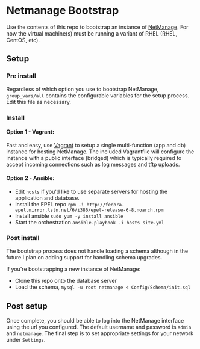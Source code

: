 # Netmanage Bootstrap

Use the contents of this repo to bootstrap an instance of [NetManage](https://github.com/JCotton1123/netmanage). For now the virtual machine(s) must be running a variant of RHEL (RHEL, CentOS, etc).

## Setup

### Pre install

Regardless of which option you use to bootstrap NetManage, `group_vars/all` contains the configurable variables for the setup process. Edit this file as necessary.

### Install

#### Option 1 - Vagrant:

Fast and easy, use [Vagrant](https://www.vagrantup.com/) to setup a single multi-function (app and db) instance for hosting NetManage. The included Vagrantfile will configure the instance with a public interface (bridged) which is typically required to accept incoming connections such as log messages and tftp uploads. 

#### Option 2 - Ansible:

* Edit `hosts` if you'd like to use separate servers for hosting the application and database.
* Install the EPEL repo `rpm -i http://fedora-epel.mirror.lstn.net/6/i386/epel-release-6-8.noarch.rpm`
* Install ansible `sudo yum -y install ansible`
* Start the orchestration `ansible-playbook -i hosts site.yml`

### Post install

The bootstrap process does not handle loading a schema although in the future I plan on adding support for handling schema upgrades.

If you're bootstrapping a new instance of NetManage:

* Clone this repo onto the database server
* Load the schema, `mysql -u root netmanage < Config/Schema/init.sql`

## Post setup

Once complete, you should be able to log into the NetManage interface using the url you configured. The default username and password is `admin` and `netmanage`. The final step is to set appropriate settings for your network under `Settings`.
